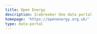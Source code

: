 ```yaml
---
title: Open Energy
description: Icebreaker One data portal
homepage: 'https://openenergy.org.uk/'
type: data-portal
---
```

